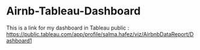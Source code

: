 # Airnb-Tableau-Dashboard
This is a link for my dashboard in Tableau public : https://public.tableau.com/app/profile/salma.hafez/viz/AirbnbDataReport/Dashboard1
